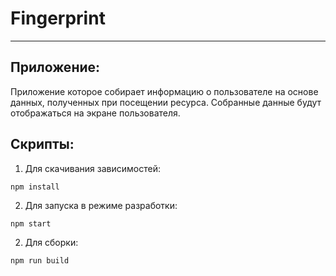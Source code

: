 # Fingerprint

***
## Приложение:

Приложение которое собирает информацию о пользователе на основе данных, полученных при посещении ресурса. Собранные данные будут отображаться на экране пользователя.

## Скрипты:
1. Для скачивания зависимостей:
```
npm install
```
2. Для запуска в режиме разработки:
```
npm start
```
2. Для сборки:
```
npm run build
```